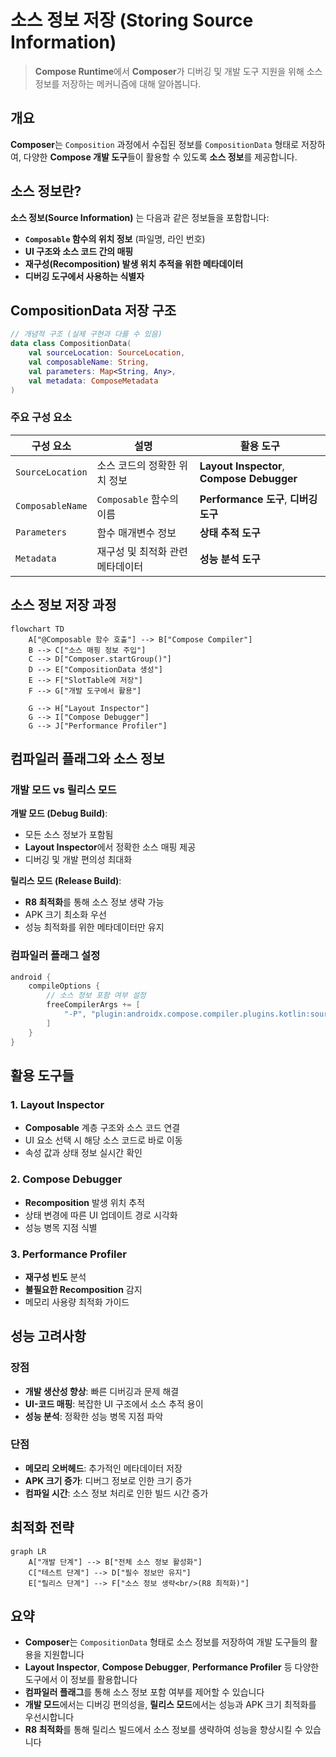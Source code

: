 # 소스 정보 저장 (Storing Source Information)

> **Compose Runtime**에서 **Composer**가 디버깅 및 개발 도구 지원을 위해 소스 정보를 저장하는 메커니즘에 대해 알아봅니다.

## 개요

**Composer**는 `Composition` 과정에서 수집된 정보를 `CompositionData` 형태로 저장하여, 다양한 **Compose 개발 도구**들이 활용할 수 있도록 **소스 정보**를 제공합니다.

## 소스 정보란?

**소스 정보(Source Information)** 는 다음과 같은 정보들을 포함합니다:

- **`Composable` 함수의 위치 정보** (파일명, 라인 번호)
- **UI 구조와 소스 코드 간의 매핑**
- **재구성(Recomposition) 발생 위치 추적을 위한 메타데이터**
- **디버깅 도구에서 사용하는 식별자**

## CompositionData 저장 구조

```kotlin
// 개념적 구조 (실제 구현과 다를 수 있음)
data class CompositionData(
    val sourceLocation: SourceLocation,
    val composableName: String,
    val parameters: Map<String, Any>,
    val metadata: ComposeMetadata
)
```

### 주요 구성 요소

| 구성 요소 | 설명 | 활용 도구 |
|----------|------|----------|
| `SourceLocation` | 소스 코드의 정확한 위치 정보 | **Layout Inspector**, **Compose Debugger** |
| `ComposableName` | `Composable` 함수의 이름 | **Performance 도구**, **디버깅 도구** |
| `Parameters` | 함수 매개변수 정보 | **상태 추적 도구** |
| `Metadata` | 재구성 및 최적화 관련 메타데이터 | **성능 분석 도구** |

## 소스 정보 저장 과정

```mermaid
flowchart TD
    A["@Composable 함수 호출"] --> B["Compose Compiler"]
    B --> C["소스 매핑 정보 주입"]
    C --> D["Composer.startGroup()"]
    D --> E["CompositionData 생성"]
    E --> F["SlotTable에 저장"]
    F --> G["개발 도구에서 활용"]
    
    G --> H["Layout Inspector"]
    G --> I["Compose Debugger"]
    G --> J["Performance Profiler"]
```

## 컴파일러 플래그와 소스 정보

### 개발 모드 vs 릴리스 모드

**개발 모드 (Debug Build)**:
- 모든 소스 정보가 포함됨
- **Layout Inspector**에서 정확한 소스 매핑 제공
- 디버깅 및 개발 편의성 최대화

**릴리스 모드 (Release Build)**:
- **R8 최적화**를 통해 소스 정보 생략 가능
- APK 크기 최소화 우선
- 성능 최적화를 위한 메타데이터만 유지

### 컴파일러 플래그 설정

```kotlin
android {
    compileOptions {
        // 소스 정보 포함 여부 설정
        freeCompilerArgs += [
            "-P", "plugin:androidx.compose.compiler.plugins.kotlin:sourceInformation=true"
        ]
    }
}
```

## 활용 도구들

### 1. **Layout Inspector**
- **Composable** 계층 구조와 소스 코드 연결
- UI 요소 선택 시 해당 소스 코드로 바로 이동
- 속성 값과 상태 정보 실시간 확인

### 2. **Compose Debugger**
- **Recomposition** 발생 위치 추적
- 상태 변경에 따른 UI 업데이트 경로 시각화
- 성능 병목 지점 식별

### 3. **Performance Profiler**
- **재구성 빈도** 분석
- **불필요한 Recomposition** 감지
- 메모리 사용량 최적화 가이드

## 성능 고려사항

### 장점
- **개발 생산성 향상**: 빠른 디버깅과 문제 해결
- **UI-코드 매핑**: 복잡한 UI 구조에서 소스 추적 용이
- **성능 분석**: 정확한 성능 병목 지점 파악

### 단점
- **메모리 오버헤드**: 추가적인 메타데이터 저장
- **APK 크기 증가**: 디버그 정보로 인한 크기 증가
- **컴파일 시간**: 소스 정보 처리로 인한 빌드 시간 증가

## 최적화 전략

```mermaid
graph LR
    A["개발 단계"] --> B["전체 소스 정보 활성화"]
    C["테스트 단계"] --> D["필수 정보만 유지"]
    E["릴리스 단계"] --> F["소스 정보 생략<br/>(R8 최적화)"]
```

## 요약

- **Composer**는 `CompositionData` 형태로 소스 정보를 저장하여 개발 도구들의 활용을 지원합니다
- **Layout Inspector**, **Compose Debugger**, **Performance Profiler** 등 다양한 도구에서 이 정보를 활용합니다
- **컴파일러 플래그**를 통해 소스 정보 포함 여부를 제어할 수 있습니다
- **개발 모드**에서는 디버깅 편의성을, **릴리스 모드**에서는 성능과 APK 크기 최적화를 우선시합니다
- **R8 최적화**를 통해 릴리스 빌드에서 소스 정보를 생략하여 성능을 향상시킬 수 있습니다